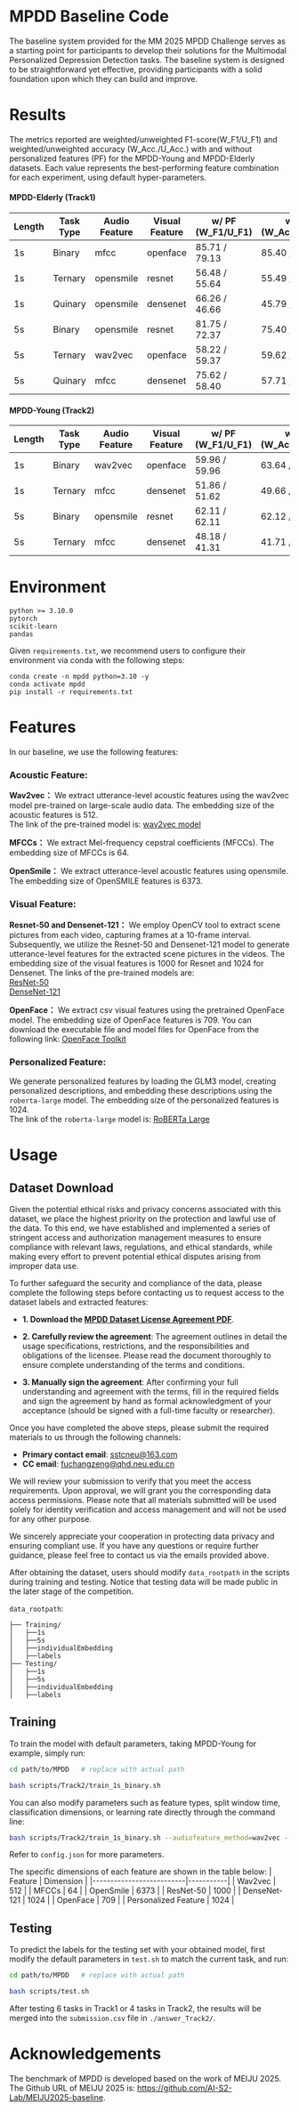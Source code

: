 # MPDD Baseline Code
The baseline system provided for the MM 2025 MPDD Challenge serves as a starting point for participants to develop their solutions for the Multimodal Personalized Depression Detection tasks. The baseline system is designed to be straightforward yet effective, providing participants with a solid foundation upon which they can build and improve.

# Results
The metrics reported are weighted/unweighted F1-score(W_F1/U_F1) and weighted/unweighted accuracy (W_Acc./U_Acc.) with and without personalized features (PF) for the MPDD-Young and MPDD-Elderly datasets. Each value represents the best-performing feature combination for each experiment, using default hyper-parameters.

#### MPDD-Elderly (Track1)

| Length | Task Type | Audio Feature | Visual Feature | w/ PF (W_F1/U_F1) | w/ PF (W_Acc./U_Acc.) | w/o PF (W_F1/U_F1) | w/o PF (W_Acc./U_Acc.) |
|--------|-----------|---------------|----------------|-------------------|-----------------------|--------------------|------------------------|
| 1s     | Binary    | mfcc          | openface       | 85.71 / 79.13     | 85.40 / 84.62         | 82.60 / 70.89      | 69.37 / 83.33          |
| 1s     | Ternary   | opensmile     | resnet         | 56.48 / 55.64     | 55.49 / 56.41         | 54.35 / 49.14      | 48.93 / 55.13          |
| 1s     | Quinary   | opensmile     | densenet       | 66.26 / 46.66     | 45.79 / 69.23         | 63.85 / 44.00      | 42.45 / 66.67          |
| 5s     | Binary    | opensmile     | resnet         | 81.75 / 72.37     | 75.40 / 80.77         | 77.90 / 66.15      | 67.94 / 76.92          |
| 5s     | Ternary   | wav2vec       | openface       | 58.22 / 59.37     | 59.62 / 57.69         | 50.88 / 47.59      | 46.58 / 50.00          |
| 5s     | Quinary   | mfcc          | densenet       | 75.62 / 58.40     | 57.71 / 78.21         | 73.49 / 56.83      | 56.98 / 75.64          |


#### MPDD-Young (Track2)

| Length | Task Type | Audio Feature | Visual Feature | w/ PF (W_F1/U_F1) | w/ PF (W_Acc./U_Acc.) | w/o PF (W_F1/U_F1) | w/o PF (W_Acc./U_Acc.) |
|--------|-----------|---------------|----------------|-------------------|-----------------------|--------------------|------------------------|
| 1s     | Binary    | wav2vec       | openface       | 59.96 / 59.96     | 63.64 / 63.64         | 55.23 / 55.23      | 56.06 / 56.06          |
| 1s     | Ternary   | mfcc          | densenet       | 51.86 / 51.62     | 49.66 / 51.52         | 47.95 / 43.72      | 42.63 / 48.48          |
| 5s     | Binary    | opensmile     | resnet         | 62.11 / 62.11     | 62.12 / 62.12         | 60.02 / 60.02      | 60.61 / 60.61          |
| 5s     | Ternary   | mfcc          | densenet       | 48.18 / 41.31     | 41.71 / 50.00         | 42.82 / 39.38      | 41.29 / 42.42          |

# Environment

    python >= 3.10.0
    pytorch 
    scikit-learn 
    pandas

Given `requirements.txt`, we recommend users to configure their environment via conda with the following steps:

    conda create -n mpdd python=3.10 -y   
    conda activate mpdd  
    pip install -r requirements.txt 

# Features

In our baseline, we use the following features:

### Acoustic Feature:
**Wav2vec：** We extract utterance-level acoustic features using the wav2vec model pre-trained on large-scale audio data. The embedding size of the acoustic features is 512.  
The link of the pre-trained model is: [wav2vec model](https://github.com/facebookresearch/fairseq/tree/main/examples/wav2vec)

**MFCCs：** We extract Mel-frequency cepstral coefficients (MFCCs). The embedding size of MFCCs is 64.  

**OpenSmile：** We extract utterance-level acoustic features using opensmile. The embedding size of OpenSMILE features is 6373.  

### Visual Feature:
**Resnet-50 and Densenet-121：** We employ OpenCV tool to extract scene pictures from each video, capturing frames at a 10-frame interval. Subsequently, we utilize the Resnet-50 and Densenet-121 model to generate utterance-level features for the extracted scene pictures in the videos. The embedding size of the visual features is 1000 for Resnet and 1024 for Densenet.
The links of the pre-trained models are:  
 [ResNet-50](https://huggingface.co/microsoft/resnet-50)  
 [DenseNet-121](https://huggingface.co/pytorch/vision/v0.10.0/densenet121)  

**OpenFace：** We extract csv visual features using the pretrained OpenFace model. The embedding size of OpenFace features is 709. You can download the executable file and model files for OpenFace from the following link: [OpenFace Toolkit](https://github.com/TadasBaltrusaitis/OpenFace)

### Personalized Feature:
We generate personalized features by loading the GLM3 model, creating personalized descriptions, and embedding these descriptions using the `roberta-large` model. The embedding size of the personalized features is 1024.  
The link of the `roberta-large` model is: [RoBERTa Large](https://huggingface.co/roberta-large)

# Usage
## Dataset Download
Given the potential ethical risks and privacy concerns associated with this dataset, we place the highest priority on the protection and lawful use of the data. To this end, we have established and implemented a series of stringent access and authorization management measures to ensure compliance with relevant laws, regulations, and ethical standards, while making every effort to prevent potential ethical disputes arising from improper data use.  

To further safeguard the security and compliance of the data, please complete the following steps before contacting us to request access to the dataset labels and extracted features:  

- **1. Download the [MPDD Dataset License Agreement PDF](https://github.com/hacilab/MPDD/blob/main/MPDD%20Dataset%20License%20Agreementt.pdf)**.

- **2. Carefully review the agreement**: The agreement outlines in detail the usage specifications, restrictions, and the responsibilities and obligations of the licensee. Please read the document thoroughly to ensure complete understanding of the terms and conditions.  

- **3. Manually sign the agreement**: After confirming your full understanding and agreement with the terms, fill in the required fields and sign the agreement by hand as formal acknowledgment of your acceptance (should be signed with a full-time faculty or researcher).  

Once you have completed the above steps, please submit the required materials to us through the following channels:  

- **Primary contact email**: sstcneu@163.com  
- **CC email**: fuchangzeng@qhd.neu.edu.cn  

We will review your submission to verify that you meet the access requirements. Upon approval, we will grant you the corresponding data access permissions. Please note that all materials submitted will be used solely for identity verification and access management and will not be used for any other purpose.  

We sincerely appreciate your cooperation in protecting data privacy and ensuring compliant use. If you have any questions or require further guidance, please feel free to contact us via the emails provided above.

After obtaining the dataset, users should modify `data_rootpath` in the scripts during training and testing. Notice that testing data will be made public in the later stage of the competition.

`data_rootpath`:

    ├── Training/
    │   ├──1s
    │   ├──5s
    │   ├──individualEmbedding
    │   ├──labels
    ├── Testing/
    │   ├──1s
    │   ├──5s
    │   ├──individualEmbedding
    │   ├──labels


## Training
To train the model with default parameters, taking MPDD-Young for example, simply run:  

```bash
cd path/to/MPDD   # replace with actual path
```
```bash
bash scripts/Track2/train_1s_binary.sh
```

You can also modify parameters such as feature types, split window time, classification dimensions, or learning rate directly through the command line:  
```bash
bash scripts/Track2/train_1s_binary.sh --audiofeature_method=wav2vec --videofeature_method=resnet --splitwindow_time=5s --labelcount=3 --batch_size=32 --lr=0.001 --num_epochs=500
```
Refer to `config.json` for more parameters.

The specific dimensions of each feature are shown in the table below:
| Feature                  | Dimension |
|--------------------------|-----------|
| Wav2vec                 | 512       |
| MFCCs                   | 64        |
| OpenSmile               | 6373      |
| ResNet-50               | 1000      |
| DenseNet-121            | 1024      |
| OpenFace                | 709       |
| Personalized Feature    | 1024      |


## Testing
To predict the labels for the testing set with your obtained model, first modify the default parameters in `test.sh` to match the current task, and run:  

```bash
cd path/to/MPDD   # replace with actual path
```
```bash
bash scripts/test.sh
```
After testing 6 tasks in Track1 or 4 tasks in Track2, the results will be merged into the `submission.csv` file in `./answer_Track2/`.

# Acknowledgements
The benchmark of MPDD is developed based on the work of MEIJU 2025. The Github URL of MEIJU 2025 is: https://github.com/AI-S2-Lab/MEIJU2025-baseline.
